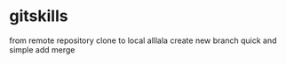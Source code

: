 # gitskills
from remote repository clone to local
alllala
create new branch quick and simple
add merge

